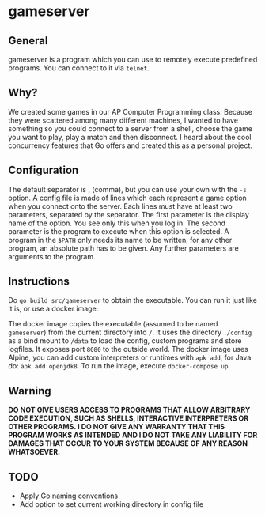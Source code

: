 # gameserver
## General
gameserver is a program which you can use to remotely execute predefined programs. You can connect to it via ```telnet```.

## Why?
We created some games in our AP Computer Programming class. 
Because they were scattered among many different machines,
I wanted to have something so you could connect to a server from a shell, choose the game you want to play, play a match and then disconnect.
I heard about the cool concurrency features that Go offers and created this as a personal project.

## Configuration
The default separator is , (comma), but you can use your own with the ```-s``` option.
A config file is made of lines which each represent a game option when you connect onto the server.
Each lines must have at least two parameters, separated by the separator.
The first parameter is the display name of the option. You see only this when you log in.
The second parameter is the program to execute when this option is selected. A program in the ```$PATH``` only needs its name to be written, for any other program, an absolute path has to be given.
Any further parameters are arguments to the program.

## Instructions
Do ```go build src/gameserver``` to obtain the executable. You can run it just like it is, or use a docker image. 

The docker image copies the executable (assumed to be named ```gameserver```) from the current directory into ```/```. It uses the directory ```./config``` as a bind mount to ```/data``` to load the config, custom programs and store logfiles.
It exposes port ```8080``` to the outside world.
The docker image uses Alpine, you can add custom interpreters or runtimes with ```apk add```, for Java do: ```apk add openjdk8```. To run the image, execute ```docker-compose up```.

## Warning
**DO NOT GIVE USERS ACCESS TO PROGRAMS THAT ALLOW ARBITRARY CODE EXECUTION, SUCH AS SHELLS, INTERACTIVE INTERPRETERS OR OTHER PROGRAMS.
I DO NOT GIVE ANY WARRANTY THAT THIS PROGRAM WORKS AS INTENDED AND
I DO NOT TAKE ANY LIABILITY FOR DAMAGES THAT OCCUR TO YOUR SYSTEM BECAUSE OF ANY REASON WHATSOEVER.**

## TODO
* Apply Go naming conventions
* Add option to set current working directory in config file
